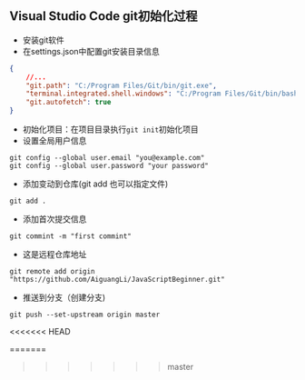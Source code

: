 ## Visual Studio Code git初始化过程

- 安装git软件
- 在settings.json中配置git安装目录信息

```json
{
    //...
    "git.path": "C:/Program Files/Git/bin/git.exe",
    "terminal.integrated.shell.windows": "C:/Program Files/Git/bin/bash.exe",
    "git.autofetch": true
}
```

- 初始化项目：在项目目录执行`git init`初始化项目
- 设置全局用户信息

```shell
git config --global user.email "you@example.com"
git config --global user.password "your password"
```

- 添加变动到仓库(git add <file>也可以指定文件)

```shell
git add .
```

- 添加首次提交信息

```
git commint -m "first commint"
```

- 这是远程仓库地址

```shell
git remote add origin "https://github.com/AiguangLi/JavaScriptBeginner.git"
```

- 推送到分支（创建分支)

```shell
git push --set-upstream origin master
```
<<<<<<< HEAD

=======
>>>>>>> master
